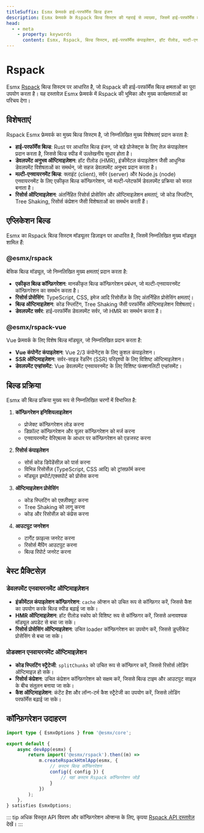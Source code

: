```yaml
---
titleSuffix: Esmx फ्रेमवर्क हाई-परफॉर्मेंस बिल्ड इंजन
description: Esmx फ्रेमवर्क के Rspack बिल्ड सिस्टम की गहराई से व्याख्या, जिसमें हाई-परफॉर्मेंस कंपाइलेशन, मल्टी-एनवायरनमेंट बिल्ड, रिसोर्स ऑप्टिमाइज़ेशन जैसी मुख्य विशेषताएं शामिल हैं, जो डेवलपर्स को कुशल और विश्वसनीय आधुनिक वेब एप्लिकेशन बनाने में मदद करती हैं।
head:
  - - meta
    - property: keywords
      content: Esmx, Rspack, बिल्ड सिस्टम, हाई-परफॉर्मेंस कंपाइलेशन, हॉट रीलोड, मल्टी-एनवायरनमेंट बिल्ड, Tree Shaking, कोड स्प्लिटिंग, SSR, रिसोर्स ऑप्टिमाइज़ेशन, डेवलपमेंट एफिशिएंसी, बिल्ड टूल
---
```


# Rspack

Esmx [Rspack](https://rspack.dev/) बिल्ड सिस्टम पर आधारित है, जो Rspack की हाई-परफॉर्मेंस बिल्ड क्षमताओं का पूरा उपयोग करता है। यह दस्तावेज़ Esmx फ्रेमवर्क में Rspack की भूमिका और मुख्य कार्यक्षमताओं का परिचय देगा।

## विशेषताएं

Rspack Esmx फ्रेमवर्क का मुख्य बिल्ड सिस्टम है, जो निम्नलिखित मुख्य विशेषताएं प्रदान करता है:

- **हाई-परफॉर्मेंस बिल्ड**: Rust पर आधारित बिल्ड इंजन, जो बड़े प्रोजेक्ट्स के लिए तेज़ कंपाइलेशन प्रदान करता है, जिससे बिल्ड स्पीड में उल्लेखनीय सुधार होता है।
- **डेवलपमेंट अनुभव ऑप्टिमाइज़ेशन**: हॉट रीलोड (HMR), इंक्रीमेंटल कंपाइलेशन जैसी आधुनिक डेवलपमेंट विशेषताओं का समर्थन, जो सहज डेवलपमेंट अनुभव प्रदान करता है।
- **मल्टी-एनवायरनमेंट बिल्ड**: क्लाइंट (client), सर्वर (server) और Node.js (node) एनवायरनमेंट के लिए एकीकृत बिल्ड कॉन्फ़िगरेशन, जो मल्टी-प्लेटफॉर्म डेवलपमेंट प्रक्रिया को सरल बनाता है।
- **रिसोर्स ऑप्टिमाइज़ेशन**: अंतर्निहित रिसोर्स प्रोसेसिंग और ऑप्टिमाइज़ेशन क्षमताएं, जो कोड स्प्लिटिंग, Tree Shaking, रिसोर्स कंप्रेशन जैसी विशेषताओं का समर्थन करती हैं।

## एप्लिकेशन बिल्ड

Esmx का Rspack बिल्ड सिस्टम मॉड्यूलर डिज़ाइन पर आधारित है, जिसमें निम्नलिखित मुख्य मॉड्यूल शामिल हैं:

### @esmx/rspack

बेसिक बिल्ड मॉड्यूल, जो निम्नलिखित मुख्य क्षमताएं प्रदान करता है:

- **एकीकृत बिल्ड कॉन्फ़िगरेशन**: मानकीकृत बिल्ड कॉन्फ़िगरेशन प्रबंधन, जो मल्टी-एनवायरनमेंट कॉन्फ़िगरेशन का समर्थन करता है।
- **रिसोर्स प्रोसेसिंग**: TypeScript, CSS, इमेज आदि रिसोर्सेज़ के लिए अंतर्निहित प्रोसेसिंग क्षमताएं।
- **बिल्ड ऑप्टिमाइज़ेशन**: कोड स्प्लिटिंग, Tree Shaking जैसी परफॉर्मेंस ऑप्टिमाइज़ेशन विशेषताएं।
- **डेवलपमेंट सर्वर**: हाई-परफॉर्मेंस डेवलपमेंट सर्वर, जो HMR का समर्थन करता है।

### @esmx/rspack-vue

Vue फ्रेमवर्क के लिए विशेष बिल्ड मॉड्यूल, जो निम्नलिखित प्रदान करता है:

- **Vue कंपोनेंट कंपाइलेशन**: Vue 2/3 कंपोनेंट्स के लिए कुशल कंपाइलेशन।
- **SSR ऑप्टिमाइज़ेशन**: सर्वर-साइड रेंडरिंग (SSR) परिदृश्यों के लिए विशिष्ट ऑप्टिमाइज़ेशन।
- **डेवलपमेंट एन्हांसमेंट**: Vue डेवलपमेंट एनवायरनमेंट के लिए विशिष्ट फंक्शनलिटी एन्हांसमेंट।

## बिल्ड प्रक्रिया

Esmx की बिल्ड प्रक्रिया मुख्य रूप से निम्नलिखित चरणों में विभाजित है:

1. **कॉन्फ़िगरेशन इनिशियलाइज़ेशन**
   - प्रोजेक्ट कॉन्फ़िगरेशन लोड करना
   - डिफ़ॉल्ट कॉन्फ़िगरेशन और यूज़र कॉन्फ़िगरेशन को मर्ज करना
   - एनवायरनमेंट वेरिएबल्स के आधार पर कॉन्फ़िगरेशन को एडजस्ट करना

2. **रिसोर्स कंपाइलेशन**
   - सोर्स कोड डिपेंडेंसीज़ को पार्स करना
   - विभिन्न रिसोर्सेज़ (TypeScript, CSS आदि) को ट्रांसफ़ॉर्म करना
   - मॉड्यूल इम्पोर्ट/एक्सपोर्ट को प्रोसेस करना

3. **ऑप्टिमाइज़ेशन प्रोसेसिंग**
   - कोड स्प्लिटिंग को एक्ज़ीक्यूट करना
   - Tree Shaking को लागू करना
   - कोड और रिसोर्सेज़ को कंप्रेस करना

4. **आउटपुट जनरेशन**
   - टार्गेट फ़ाइल्स जनरेट करना
   - रिसोर्स मैपिंग आउटपुट करना
   - बिल्ड रिपोर्ट जनरेट करना

## बेस्ट प्रैक्टिसेज़

### डेवलपमेंट एनवायरनमेंट ऑप्टिमाइज़ेशन

- **इंक्रीमेंटल कंपाइलेशन कॉन्फ़िगरेशन**: `cache` ऑप्शन को उचित रूप से कॉन्फ़िगर करें, जिससे कैश का उपयोग करके बिल्ड स्पीड बढ़ाई जा सके।
- **HMR ऑप्टिमाइज़ेशन**: हॉट रीलोड स्कोप को विशिष्ट रूप से कॉन्फ़िगर करें, जिससे अनावश्यक मॉड्यूल अपडेट से बचा जा सके।
- **रिसोर्स प्रोसेसिंग ऑप्टिमाइज़ेशन**: उचित loader कॉन्फ़िगरेशन का उपयोग करें, जिससे डुप्लीकेट प्रोसेसिंग से बचा जा सके।

### प्रोडक्शन एनवायरनमेंट ऑप्टिमाइज़ेशन

- **कोड स्प्लिटिंग स्ट्रैटेजी**: `splitChunks` को उचित रूप से कॉन्फ़िगर करें, जिससे रिसोर्स लोडिंग ऑप्टिमाइज़ हो सके।
- **रिसोर्स कंप्रेशन**: उचित कंप्रेशन कॉन्फ़िगरेशन को सक्षम करें, जिससे बिल्ड टाइम और आउटपुट साइज़ के बीच संतुलन बनाया जा सके।
- **कैश ऑप्टिमाइज़ेशन**: कंटेंट हैश और लॉन्ग-टर्म कैश स्ट्रैटेजी का उपयोग करें, जिससे लोडिंग परफॉर्मेंस बढ़ाई जा सके।

## कॉन्फ़िगरेशन उदाहरण

```ts title="src/entry.node.ts"
import type { EsmxOptions } from '@esmx/core';

export default {
    async devApp(esmx) {
        return import('@esmx/rspack').then((m) =>
            m.createRspackHtmlApp(esmx, {
                // कस्टम बिल्ड कॉन्फ़िगरेशन
                config({ config }) {
                    // यहां कस्टम Rspack कॉन्फ़िगरेशन जोड़ें
                }
            })
        );
    },
} satisfies EsmxOptions;
```

::: tip
अधिक विस्तृत API विवरण और कॉन्फ़िगरेशन ऑप्शन्स के लिए, कृपया [Rspack API दस्तावेज़](/api/app/rspack.html) देखें।
:::